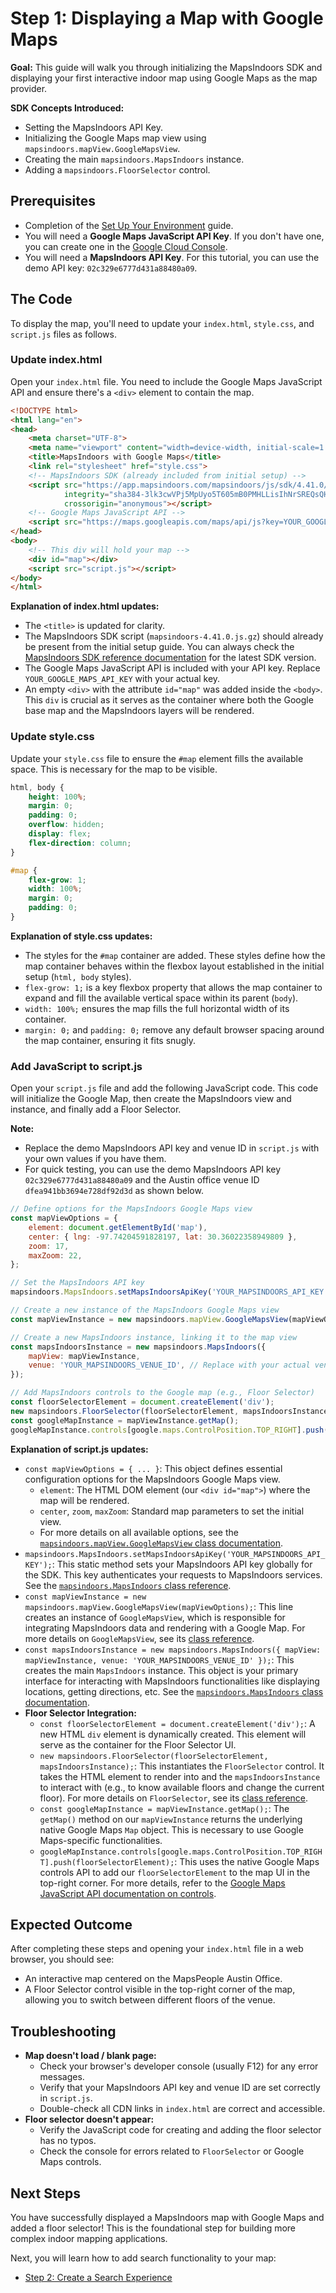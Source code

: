 # Step 1: Displaying a Map with Google Maps

**Goal:** This guide will walk you through initializing the MapsIndoors SDK and displaying your first interactive indoor map using Google Maps as the map provider.

**SDK Concepts Introduced:**

* Setting the MapsIndoors API Key.
* Initializing the Google Maps map view using `mapsindoors.mapView.GoogleMapsView`.
* Creating the main `mapsindoors.MapsIndoors` instance.
* Adding a `mapsindoors.FloorSelector` control.

## Prerequisites

* Completion of the [Set Up Your Environment](../../../README.md) guide.
* You will need a **Google Maps JavaScript API Key**. If you don't have one, you can create one in the [Google Cloud Console](https://console.cloud.google.com/).
* You will need a **MapsIndoors API Key**. For this tutorial, you can use the demo API key: `02c329e6777d431a88480a09`.

## The Code

To display the map, you'll need to update your `index.html`, `style.css`, and `script.js` files as follows.

### Update index.html

Open your `index.html` file. You need to include the Google Maps JavaScript API and ensure there's a `<div>` element to contain the map.

```html
<!DOCTYPE html>
<html lang="en">
<head>
    <meta charset="UTF-8">
    <meta name="viewport" content="width=device-width, initial-scale=1.0">
    <title>MapsIndoors with Google Maps</title>
    <link rel="stylesheet" href="style.css">
    <!-- MapsIndoors SDK (already included from initial setup) -->
    <script src="https://app.mapsindoors.com/mapsindoors/js/sdk/4.41.0/mapsindoors-4.41.0.js.gz"
            integrity="sha384-3lk3cwVPj5MpUyo5T605mB0PMHLLisIhNrSREQsQHjD9EXkHBjz9ETgopmTbfMDc"
            crossorigin="anonymous"></script>
    <!-- Google Maps JavaScript API -->
    <script src="https://maps.googleapis.com/maps/api/js?key=YOUR_GOOGLE_MAPS_API_KEY"></script>
</head>
<body>
    <!-- This div will hold your map -->
    <div id="map"></div>
    <script src="script.js"></script>
</body>
</html>
```

**Explanation of index.html updates:**

* The `<title>` is updated for clarity.
* The MapsIndoors SDK script (`mapsindoors-4.41.0.js.gz`) should already be present from the initial setup guide. You can always check the [MapsIndoors SDK reference documentation](https://app.mapsindoors.com/mapsindoors/js/sdk/latest/index.html) for the latest SDK version.
* The Google Maps JavaScript API is included with your API key. Replace `YOUR_GOOGLE_MAPS_API_KEY` with your actual key.
* An empty `<div>` with the attribute `id="map"` was added inside the `<body>`. This `div` is crucial as it serves as the container where both the Google base map and the MapsIndoors layers will be rendered.

### Update style.css

Update your `style.css` file to ensure the `#map` element fills the available space. This is necessary for the map to be visible.

```css
html, body {
    height: 100%;
    margin: 0;
    padding: 0;
    overflow: hidden;
    display: flex;
    flex-direction: column;
}

#map {
    flex-grow: 1;
    width: 100%;
    margin: 0;
    padding: 0;
}
```

**Explanation of style.css updates:**

* The styles for the `#map` container are added. These styles define how the map container behaves within the flexbox layout established in the initial setup (`html, body` styles).
* `flex-grow: 1;` is a key flexbox property that allows the map container to expand and fill the available vertical space within its parent (`body`).
* `width: 100%;` ensures the map fills the full horizontal width of its container.
* `margin: 0;` and `padding: 0;` remove any default browser spacing around the map container, ensuring it fits snugly.

### Add JavaScript to script.js

Open your `script.js` file and add the following JavaScript code. This code will initialize the Google Map, then create the MapsIndoors view and instance, and finally add a Floor Selector.

**Note:**

* Replace the demo MapsIndoors API key and venue ID in `script.js` with your own values if you have them.
* For quick testing, you can use the demo MapsIndoors API key `02c329e6777d431a88480a09` and the Austin office venue ID `dfea941bb3694e728df92d3d` as shown below.

```javascript
// Define options for the MapsIndoors Google Maps view
const mapViewOptions = {
    element: document.getElementById('map'),
    center: { lng: -97.74204591828197, lat: 30.36022358949809 },
    zoom: 17,
    maxZoom: 22,
};

// Set the MapsIndoors API key
mapsindoors.MapsIndoors.setMapsIndoorsApiKey('YOUR_MAPSINDOORS_API_KEY');

// Create a new instance of the MapsIndoors Google Maps view
const mapViewInstance = new mapsindoors.mapView.GoogleMapsView(mapViewOptions);

// Create a new MapsIndoors instance, linking it to the map view
const mapsIndoorsInstance = new mapsindoors.MapsIndoors({
    mapView: mapViewInstance,
    venue: 'YOUR_MAPSINDOORS_VENUE_ID', // Replace with your actual venue ID
});

// Add MapsIndoors controls to the Google map (e.g., Floor Selector)
const floorSelectorElement = document.createElement('div');
new mapsindoors.FloorSelector(floorSelectorElement, mapsIndoorsInstance);
const googleMapInstance = mapViewInstance.getMap();
googleMapInstance.controls[google.maps.ControlPosition.TOP_RIGHT].push(floorSelectorElement);
```

**Explanation of script.js updates:**

* `const mapViewOptions = { ... }`: This object defines essential configuration options for the MapsIndoors Google Maps view.
  * `element`: The HTML DOM element (our `<div id="map">`) where the map will be rendered.
  * `center`, `zoom`, `maxZoom`: Standard map parameters to set the initial view.
  * For more details on all available options, see the [`mapsindoors.mapView.GoogleMapsView` class documentation](https://app.mapsindoors.com/mapsindoors/js/sdk/latest/docs/mapsindoors.mapView.GoogleMapsView.html).
* `mapsindoors.MapsIndoors.setMapsIndoorsApiKey('YOUR_MAPSINDOORS_API_KEY');`: This static method sets your MapsIndoors API key globally for the SDK. This key authenticates your requests to MapsIndoors services. See the [`mapsindoors.MapsIndoors` class reference](https://app.mapsindoors.com/mapsindoors/js/sdk/latest/docs/MapsIndoors.html).
* `const mapViewInstance = new mapsindoors.mapView.GoogleMapsView(mapViewOptions);`: This line creates an instance of `GoogleMapsView`, which is responsible for integrating MapsIndoors data and rendering with a Google Map. For more details on `GoogleMapsView`, see its [class reference](https://app.mapsindoors.com/mapsindoors/js/sdk/latest/docs/mapsindoors.mapView.GoogleMapsView.html).
* `const mapsIndoorsInstance = new mapsindoors.MapsIndoors({ mapView: mapViewInstance, venue: 'YOUR_MAPSINDOORS_VENUE_ID' });`: This creates the main `MapsIndoors` instance. This object is your primary interface for interacting with MapsIndoors functionalities like displaying locations, getting directions, etc. See the [`mapsindoors.MapsIndoors` class documentation](https://app.mapsindoors.com/mapsindoors/js/sdk/latest/docs/MapsIndoors.html).
* **Floor Selector Integration:**
  * `const floorSelectorElement = document.createElement('div');`: A new HTML `div` element is dynamically created. This element will serve as the container for the Floor Selector UI.
  * `new mapsindoors.FloorSelector(floorSelectorElement, mapsIndoorsInstance);`: This instantiates the `FloorSelector` control. It takes the HTML element to render into and the `mapsIndoorsInstance` to interact with (e.g., to know available floors and change the current floor). For more details on `FloorSelector`, see its [class reference](https://app.mapsindoors.com/mapsindoors/js/sdk/latest/docs/mapsindoors.FloorSelector.html).
  * `const googleMapInstance = mapViewInstance.getMap();`: The `getMap()` method on our `mapViewInstance` returns the underlying native Google Maps `Map` object. This is necessary to use Google Maps-specific functionalities.
  * `googleMapInstance.controls[google.maps.ControlPosition.TOP_RIGHT].push(floorSelectorElement);`: This uses the native Google Maps controls API to add our `floorSelectorElement` to the map UI in the top-right corner. For more details, refer to the [Google Maps JavaScript API documentation on controls](https://developers.google.com/maps/documentation/javascript/controls).

## Expected Outcome

After completing these steps and opening your `index.html` file in a web browser, you should see:

* An interactive map centered on the MapsPeople Austin Office.
* A Floor Selector control visible in the top-right corner of the map, allowing you to switch between different floors of the venue.

## Troubleshooting

* **Map doesn't load / blank page:**
  * Check your browser's developer console (usually F12) for any error messages.
  * Verify that your MapsIndoors API key and venue ID are set correctly in `script.js`.
  * Double-check all CDN links in `index.html` are correct and accessible.
* **Floor selector doesn't appear:**
  * Verify the JavaScript code for creating and adding the floor selector has no typos.
  * Check the console for errors related to `FloorSelector` or Google Maps controls.

## Next Steps

You have successfully displayed a MapsIndoors map with Google Maps and added a floor selector! This is the foundational step for building more complex indoor mapping applications.

Next, you will learn how to add search functionality to your map:

* [Step 2: Create a Search Experience](../2-create-a-search-experience/readme.md)
